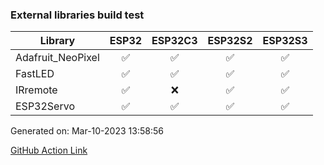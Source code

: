 ### External libraries build test

Library|ESP32|ESP32C3|ESP32S2|ESP32S3
-|:-:|:-:|:-:|:-:
Adafruit_NeoPixel|:white_check_mark:|:white_check_mark:|:white_check_mark:|:white_check_mark:
FastLED|:white_check_mark:|:white_check_mark:|:white_check_mark:|:white_check_mark:
IRremote|:white_check_mark:|:x:|:white_check_mark:|:white_check_mark:
ESP32Servo|:white_check_mark:|:white_check_mark:|:white_check_mark:|:white_check_mark:


Generated on: Mar-10-2023 13:58:56

[GitHub Action Link](https://github.com/P-R-O-C-H-Y/arduino-esp32/commit/2c854a3175683b4f676d70c457ee5f20202fee59/checks/4385145377)

